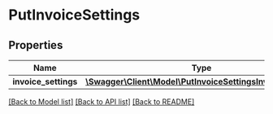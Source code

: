 # PutInvoiceSettings

## Properties
Name | Type | Description | Notes
------------ | ------------- | ------------- | -------------
**invoice_settings** | [**\Swagger\Client\Model\PutInvoiceSettingsInvoiceSettings**](PutInvoiceSettingsInvoiceSettings.md) |  | 

[[Back to Model list]](../README.md#documentation-for-models) [[Back to API list]](../README.md#documentation-for-api-endpoints) [[Back to README]](../README.md)


